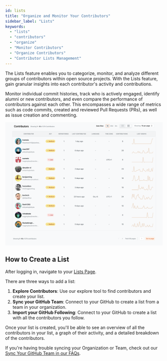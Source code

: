 ```yaml
---
id: lists
title: "Organize and Monitor Your Contributors"
sidebar_label: "Lists"
keywords:
  - "lists"
  - "contributors"
  - "organize"
  - "Monitor Contributors"
  - "Organize Contributors"
  - "Contributor Lists Management"
---
```


The Lists feature enables you to categorize, monitor, and analyze different groups of contributors within open source projects. With the Lists feature, gain granular insights into each contributor's activity and contributions.

Monitor individual commit histories, track who is actively engaged, identify alumni or new contributors, and even compare the performance of contributors against each other. This encompasses a wide range of metrics such as code commits, created and reviewed Pull Requests (PRs), as well as issue creation and commenting.

![lists-page](../../static/img/lists-page.svg)

## How to Create a List

After logging in, navigate to your [Lists Page](https://app.opensauced.pizza/hub/lists/).

There are three ways to add a list:

1. **Explore Contributors**: Use our explore tool to find contributors and create your list.
2. **Sync your GitHub Team**: Connect to your GitHub to create a list from a team in your organization.
3. **Import your GitHub Following**:
   Connect to your GitHub to create a list with all the contributors you follow.

Once your list is created, you'll be able to see an overview of all the contributors in your list, a graph of their activity, and a detailed breakdown of the contributors.

If you're having trouble syncing your Organization or Team, check out our [Sync Your GitHub Team in our FAQs](../welcome/faqs.md#sync-your-github-team).
